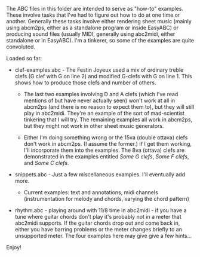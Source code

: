 The ABC files in this folder are intended to serve as "how-to" examples.  These involve tasks that I've had to figure out how to do at one time or another.  Generally these tasks involve either rendering sheet music (mainly using abcm2ps, either as a standalone program or inside EasyABC) or producing sound files (usually MIDI, generally using abc2midi, either standalone or in EasyABC).  I'm a tinkerer, so some of the examples are quite convoluted.

Loaded so far:

* clef-examples.abc - The Festin Joyeux used a mix of ordinary treble clefs (G clef with G on line 2) and modified G-clefs with G on line 1.  This shows how to produce those clefs and number of others.

  - The last two examples involving D and A clefs (which I've read mentions of but have never actually seen) won't work at all in abcm2ps (and there is no reason to expect them to), but they will still play in abc2midi.  They're an example of the sort of mad-scientist tinkering that I will try.  The remaining examples all work in abcm2ps, but they might not work in other sheet music generators.
  
  - Either I'm doing something wrong or the 15va (double ottava) clefs don't work in abcm2ps.  (I assume the former.)  If I get them working, I'll incorporate them into the examples.  The 8va (ottava) clefs are demonstrated in the examples entitled *Some G clefs*, *Some F clefs*, and *Some C clefs*.

* snippets.abc - Just a few miscellaneous examples. I'll eventually add more.

  - Current examples: text and annotations, midi channels (instrumentation for melody and chords, varying the chord pattern)

* rhythm.abc - playing around with 11/8 time in abc2midi - if you have a tune where guitar chords don't play it's probably not in a meter that abc2midi supports.  If the guitar chords drop out and come back in, either you have barring problems or the meter changes briefly to an unsupported meter.  The four examples here may give give a few hints...

Enjoy!
